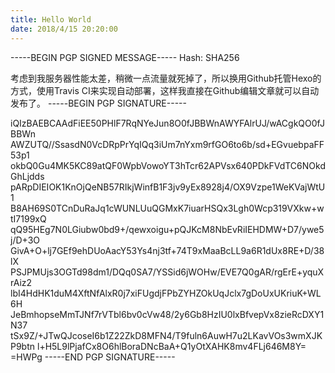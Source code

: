 ```yaml
---
title: Hello World
date: 2018/4/15 20:20:00
---
```


-----BEGIN PGP SIGNED MESSAGE-----
Hash: SHA256

考虑到我服务器性能太差，稍微一点流量就死掉了，所以换用Github托管Hexo的方式，使用Travis CI来实现自动部署，这样我直接在Github编辑文章就可以自动发布了。
-----BEGIN PGP SIGNATURE-----

iQIzBAEBCAAdFiEE50PHlF7RqNYeJun8O0fJBBWnAWYFAlrUJ/wACgkQO0fJBBWn
AWZUTQ//SsasdN0VcDRpPrYqIQq3iUm7nYxm9rfGO6to6b/sd+EGvuebpaFF53p1
okbQ0Gu4MK5KC89atQF0WpbVowoYT3hTcr62APVsx640PDkFVdTC6NOkdGhLjdds
pARpDIEIOK1KnOjQeNB57RIkjWinfB1F3jv9yEx8928j4/OX9Vzpe1WeKVajWtU1
B8AH69S0TCnDuRaJq1cWUNLUuQGMxK7iuarHSQx3Lgh0Wcp319VXkw+wtI7199xQ
qQ95HEg7N0LGiubw0bd9+/qewxoigu+pQJKcM8NbEvRiIEHDMW+D7/ywe5j/D+3O
GivA+O+lj7GEf9ehDUoAacY53Ys4nj3tf+74T9xMaaBcLL9a6R1dUx8RE+D/38lX
PSJPMUjs3OGTd98dm1/DQq0SA7/YSSid6jWOHw/EVE7Q0gAR/rgErE+yquXrAiz2
lbI4HdHK1duM4XftNfAlxR0j7xiFUgdjFPbZYHZOkUqJclx7gDoUxUKriuK+WL6H
JeBmhopseMmTJNf7rVTbl6bv0cVw48/2y6Gb8HzIU0lxBfvepVx8zieRcDXY1N37
tSx9Z/+JTwQJcoseI6b1Z22ZkD8MFN4/T9fuln6AuwH7u2LKavVOs3wmXJKP9btn
l+H5L9lPjafCx8O6hlBoraDNcBaA+Q1yOtXAHK8mv4FLj646M8Y=
=HWPg
-----END PGP SIGNATURE-----
